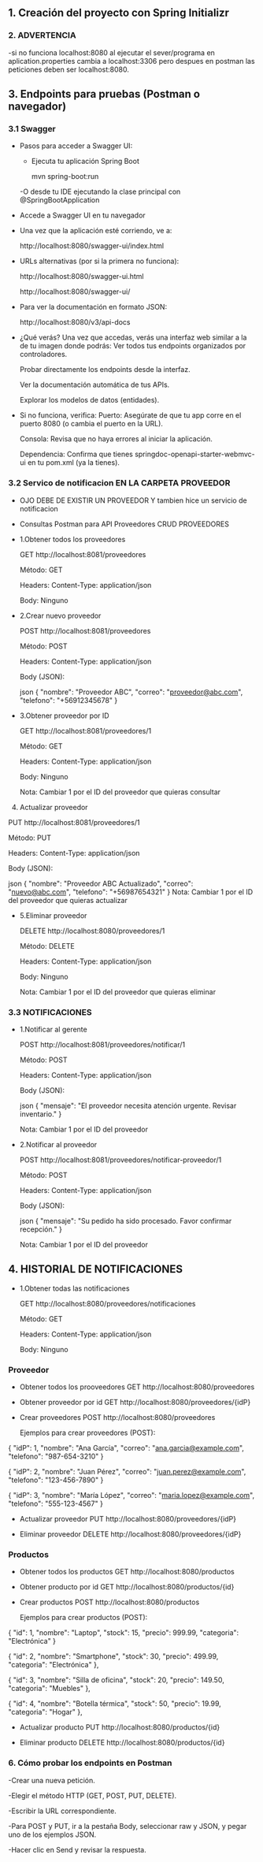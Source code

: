 ## 1. Creación del proyecto con Spring Initializr


### 2. ADVERTENCIA
-si no funciona localhost:8080 al ejecutar el sever/programa en 
  aplication.properties cambia a localhost:3306 pero despues en 
  postman las peticiones deben ser localhost:8080.


## 3. Endpoints para pruebas (Postman o navegador)

### 3.1 Swagger

- Pasos para acceder a Swagger UI:
  - Ejecuta tu aplicación Spring Boot

    mvn spring-boot:run

  -O desde tu IDE ejecutando la clase principal con @SpringBootApplication
- Accede a Swagger UI en tu navegador
- Una vez que la aplicación esté corriendo, ve a:

  http://localhost:8080/swagger-ui/index.html

- URLs alternativas (por si la primera no funciona):

  http://localhost:8080/swagger-ui.html

  http://localhost:8080/swagger-ui/

- Para ver la documentación en formato JSON:

  http://localhost:8080/v3/api-docs

- ¿Qué verás?
  Una vez que accedas, verás una interfaz web similar a la de tu imagen donde podrás:
  Ver todos tus endpoints organizados por controladores.

  Probar directamente los endpoints desde la interfaz.

  Ver la documentación automática de tus APIs.

  Explorar los modelos de datos (entidades).

- Si no funciona, verifica:
  Puerto: Asegúrate de que tu app corre en el puerto 8080 (o cambia el puerto en la URL).

  Consola: Revisa que no haya errores al iniciar la aplicación.

  Dependencia: Confirma que tienes springdoc-openapi-starter-webmvc-ui en tu pom.xml (ya la tienes).


### 3.2 Servico de notificacion EN LA CARPETA PROVEEDOR

- OJO DEBE DE EXISTIR UN PROVEEDOR 
 Y tambien hice un servicio de notificacion

- Consultas Postman para API Proveedores
  CRUD PROVEEDORES

- 1.Obtener todos los proveedores

  GET http://localhost:8081/proveedores

  Método: GET

  Headers: Content-Type: application/json

  Body: Ninguno

- 2.Crear nuevo proveedor

  POST http://localhost:8081/proveedores

  Método: POST

  Headers: Content-Type: application/json

  Body (JSON):

  json
  {
      "nombre": "Proveedor ABC",
      "correo": "proveedor@abc.com",
      "telefono": "+56912345678"
  }

- 3.Obtener proveedor por ID

  GET http://localhost:8081/proveedores/1

  Método: GET

  Headers: Content-Type: application/json

  Body: Ninguno

  Nota: Cambiar 1 por el ID del proveedor que quieras consultar

4. Actualizar proveedor

  PUT http://localhost:8081/proveedores/1

  Método: PUT

  Headers: Content-Type: application/json

  Body (JSON):

  json
  {
      "nombre": "Proveedor ABC Actualizado",
      "correo": "nuevo@abc.com",
      "telefono": "+56987654321"
  }
  Nota: Cambiar 1 por el ID del proveedor que quieras actualizar

- 5.Eliminar proveedor

  DELETE http://localhost:8080/proveedores/1

  Método: DELETE

  Headers: Content-Type: application/json

  Body: Ninguno

  Nota: Cambiar 1 por el ID del proveedor que quieras eliminar

### 3.3 NOTIFICACIONES


- 1.Notificar al gerente

  POST http://localhost:8081/proveedores/notificar/1

  Método: POST

  Headers: Content-Type: application/json

  Body (JSON):

  json
  {
      "mensaje": "El proveedor necesita atención urgente. Revisar inventario."
  }

  Nota: Cambiar 1 por el ID del proveedor

- 2.Notificar al proveedor

  POST http://localhost:8081/proveedores/notificar-proveedor/1

  Método: POST

  Headers: Content-Type: application/json

  Body (JSON):

  json
  {
      "mensaje": "Su pedido ha sido procesado. Favor confirmar recepción."
  }

  Nota: Cambiar 1 por el ID del proveedor

## 4. HISTORIAL DE NOTIFICACIONES

- 1.Obtener todas las notificaciones

  GET http://localhost:8080/proveedores/notificaciones

  Método: GET

  Headers: Content-Type: application/json

  Body: Ninguno



### Proveedor 
- Obtener todos los prooveedores
  GET http://localhost:8080/proveedores

- Obtener proveedor por id
  GET http://localhost:8080/proveedores/{idP}

- Crear proveedores
  POST http://localhost:8080/proveedores

  Ejemplos para crear proveedores (POST):

{
    "idP": 1,
    "nombre": "Ana García",
    "correo": "ana.garcia@example.com",
    "telefono": "987-654-3210"
  }

  {
    "idP": 2,
    "nombre": "Juan Pérez",
    "correo": "juan.perez@example.com",
    "telefono": "123-456-7890"
  }

  {
    "idP": 3,
    "nombre": "María López",
    "correo": "maria.lopez@example.com",
    "telefono": "555-123-4567"
  }

  - Actualizar proveedor
    PUT http://localhost:8080/proveedores/{idP}


  - Eliminar proveedor
    DELETE http://localhost:8080/proveedores/{idP}

### Productos
- Obtener todos los productos
  GET http://localhost:8080/productos


- Obtener producto por id
  GET http://localhost:8080/productos/{id}


- Crear productos
  POST http://localhost:8080/productos

  Ejemplos para crear productos (POST):


{
  "id": 1,
  "nombre": "Laptop",
  "stock": 15,
  "precio": 999.99,
  "categoria": "Electrónica"
}

{
    "id": 2,
    "nombre": "Smartphone",
    "stock": 30,
    "precio": 499.99,
    "categoria": "Electrónica"
  },


  {
    "id": 3,
    "nombre": "Silla de oficina",
    "stock": 20,
    "precio": 149.50,
    "categoria": "Muebles"
  },


  {
    "id": 4,
    "nombre": "Botella térmica",
    "stock": 50,
    "precio": 19.99,
    "categoria": "Hogar"
  },

  - Actualizar producto
    PUT http://localhost:8080/productos/{id}


  - Eliminar producto
    DELETE http://localhost:8080/productos/{id}


  ### 6. Cómo probar los endpoints en Postman
  -Crear una nueva petición.

  -Elegir el método HTTP (GET, POST, PUT, DELETE).

  -Escribir la URL correspondiente.

  -Para POST y PUT, ir a la pestaña Body, seleccionar raw y JSON, y pegar uno de los ejemplos JSON.

  -Hacer clic en Send y revisar la respuesta.
